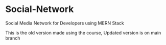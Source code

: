 # Social-Network
Social Media Network for Developers using MERN Stack

This is the old version made using the course, Updated version is on main branch
